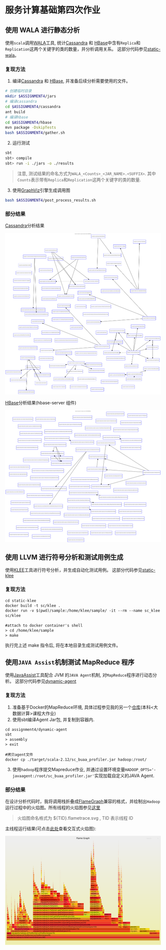 # 服务计算基础第四次作业

## 使用 WALA 进行静态分析

使用`scala`调用[WALA]工具, 统计[Cassandra] 和 [HBase]中含有`Replica`和`Replication`这两个关键字的类的数量，并分析调用关系。 
这部分代码参见[static-wala](./static-wala)。

### 复现方法

1. 编译[Cassandra] 和 [HBase], 并准备后续分析需要使用的文件。

```bash
# 创建临时目录
mkdir $ASSIGNMENT4/jars
# 编译cassandra
cd $ASSIGNMENT4/cassandra
ant build
# 编译hbase
cd $ASSIGNMENT4/hbase
mvn package -DskipTests
bash $ASSIGNMENT4/gather.sh
```

2. 运行测试

```bash
sbt
sbt> compile
sbt> run -i ./jars -o ./results
```

> 注意, 测试结果的命名方式为`WALA_<Counts>_<JAR_NAME>.<SUFFIX>`. 其中`Counts`表示带有`Replica`和`Replication`这两个关键字的类的数量.

3. 使用[GraphViz]引擎生成调用图

```bash
bash $ASSIGNMENT4/post_process_results.sh
```

### 部分结果

[Cassandra]分析结果

![](./static-wala/results/WALA_65_apache-cassandra-4.0-beta4-SNAPSHOT.jar.dot.svg)

[HBase]分析结果(hbase-server 组件)

![](./static-wala/results/WALA_72_hbase-server-3.0.0-SNAPSHOT.jar.dot.svg)

## 使用 LLVM 进行符号分析和测试用例生成

使用[KLEE]工具进行符号分析，并生成自动化测试用例。
这部分代码参见[static-klee](./static-klee)

### 复现方法

```
cd static-klee
docker build -t sc/klee .
docker run -v $(pwd)/sample:/home/klee/sample/ -it --rm --name sc_klee  sc/klee

#attach to docker container's shell
> cd /home/klee/sample
> make
```

执行完上述 make 指令后, 将在本地目录生成测试用例文件。

## 使用`JAVA Assist`机制测试 MapReduce 程序

使用[JavaAssist]工具配合 JVM 的`JAVA Agent`机制, 对`MapReduce`程序进行动态分析。 
这部分代码参见[dynamic-agent](./dynamic-agent)

### 复现方法

1. 准备基于Docker的MapReduce环境, 具体过程参见我的另一个[仓库](https://github.com/CNLHC/mapreduce-introduction)(本科<大数据计算>课程大作业)
2. 使用sbt编译Agent Jar包, 并复制到容器内.

```
cd assignment4/dynamic-agent
sbt
> assembly
> exit

#拷贝agent文件
docker cp ./target/scala-2.12/sc_buaa_profiler.jar hadoop:/root/
```

3. 使用`hadoop`程序提交Mapreduce作业, 并通过设置环境变量`HADOOP_OPTS='-javaagent:/root/sc_buaa_profiler.jar'`实现加载自定义的JAVA Agent.

### 部分结果

在设计分析代码时，我将调用栈折叠成[FlameGraph]兼容的格式，并绘制出`Hadoop`运行过程中的火焰图。所有线程的火焰图参见[这里](./dynamic-agent/out)

> 火焰图命名格式为 ${TID}.flametrace.svg , TID 表示线程 ID

主线程运行结果(可点击[此处](https://raw.githubusercontent.com/CNLHC/service_computing_2020/master/assignment4/dynamic-agent/out/1.flametrace.svg)查看交互式火焰图):

![](./dynamic-agent/out/1.flametrace.svg)

[WALA]: https://github.com/wala/WALA
[Cassandra]: https://cassandra.apache.org/
[HBase]: https://hbase.apache.org/
[KLEE]: https://klee.github.io/
[FlameGraph]: https://github.com/brendangregg/FlameGraph
[GraphViz]: https://graphviz.org/
[JavaAssist]:  https://github.com/jboss-javassist/javassist
